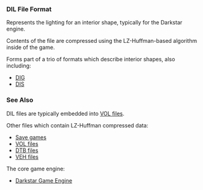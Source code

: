 ### DIL File Format

Represents the lighting for an interior shape, typically for the Darkstar engine.

Contents of the file are compressed using the LZ-Huffman-based algorithm inside of the game.

Forms part of a trio of formats which describe interior shapes, also including:

* [DIG](DIG.md)
* [DIS](DIS.md)

### See Also

DIL files are typically embedded into [VOL files](/siege-modules/content/siege-content-3space/src/VOL.md).

Other files which contain LZ-Huffman compressed data:
* [Save games](/siege-modules/content/siege-content-3space/src/Starsiege%20save%20games.md)
* [VOL files](/siege-modules/content/siege-content-3space/src/VOL.md)
* [DTB files](DTB.md)
* [VEH files](/siege-modules/content/siege-content-3space/src/VEH.md)

The core game engine:
* [Darkstar Game Engine](/siege-modules/extension/siege-extension-3space/src/darkstar.md)
